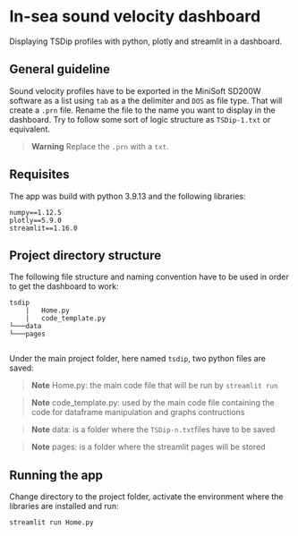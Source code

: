 # In-sea sound velocity dashboard

Displaying TSDip profiles with python, plotly and streamlit in a dashboard.

## General guideline

Sound velocity profiles have to be exported in the MiniSoft SD200W software as a list using `tab` as a the delimiter and `DOS` as file type. That will create a `.prn` file. Rename the file to the name you want to display in the dashboard. Try to follow some sort of logic structure as `TSDip-1.txt` or equivalent.

> **Warning**
> Replace the `.prn` with a `txt`.  


## Requisites

The app was build with python 3.9.13 and the following libraries:

```
numpy==1.12.5
plotly==5.9.0
streamlit==1.16.0
```

## Project directory structure

The following file structure and naming convention have to be used in order to get the dashboard to work:

```
tsdip
    |   Home.py
    |   code_template.py
└───data
└───pages
    
```

Under the main project folder, here named `tsdip`, two python files are saved:

> **Note**
> Home.py: the main code file that will be run by `streamlit run`

> **Note**
> code_template.py: used by the main code file containing the code for dataframe manipulation and graphs contructions 

> **Note**
> data: is a folder where the `TSDip-n.txt`files have to be saved

> **Note**
> pages: is a folder where the streamlit pages will be stored

## Running the app

Change directory to the project folder, activate the environment where the libraries are installed and run:

`streamlit run Home.py`